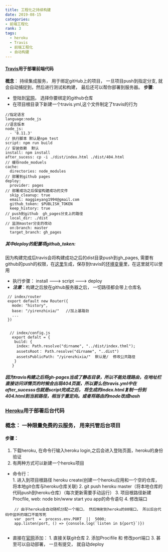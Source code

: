 ```yaml
---
title: 工程化之持续构建
date: 2019-08-15
categories: 
- 前端工程化
rank: 3
tags: 
  - heroku
  - Travis
  - 前端工程化
  - 自动构建
---
```



#### 	[ Travis](https://docs.travis-ci.com)用于部署前端代码
  **概念**： 持续集成服务， 用于绑定gitHub上的项目， 一旦项目push到指定分支,  就会自动捕捉到，然后进行测试和构建， 最后还可以帮你部署到服务器。
**步骤**: 
 - 登陆到[官网](travis-ci.org)， 选择你要绑定的github仓库
 - 在项目根目录下新建一个travis.yml,这个文件制定了travis的行为
    
  ``` 
//指定语言
language:node_js                   
//语言版本
node_js:
	- '8.11.3' 
// 执行脚本 默认是npm test                       
script: npm run build
// 安装依赖  默认              
install: npm install                 
after_sucess: cp -i ./dist/index.html ./dist/404.html
// 缓存node_moduels
cache:
	directories: node_modules
// 部署到github pages         
deploy:
	provider: pages
  // 部署成功之后保留构建成功的文件                    
	skip_cleanup: true				  
	email: maggieyang1994@gmail.com
	github_token: $PUBLISH_TOKEN  
	keep_history: true
  // push到github  gh_pages分支上的路径
	local_dir: ./dist
  // 监测master分支的改动               
	on:branch: master                
	target_branch: gh_pages

```
  #####  其中deploy的配置项github_token:
   因为构建完成后travis会将构建成功之后的dist目录push到gh_pages, 需要有github的push的权限，在[这里](https://github.com/settings/tokens)生成，保存到travis的[环境变量](https://travis-ci.org/maggieyang1994/yirenzhixia/settings)里，在这里就可以使用
   
   
 - 执行步骤： install ---> script ---> deploy
 - ***注意***：构建之后放在github服务器之后， 一切路径都会带上仓库名
 ```
  // index/router
  export default new Router({
    mode: "history",
    base: "/yirenzhixia/"   //加上基路劲
    ...
  }) 


   // index/config.js
    export defalt = {
     build: {
      index: Path.resolve("dirname", "../dist/index.thml");
      assetsRoot： Path.resolve("dirname", "..dist")
      assetsPublicPath: "/yirenzhixia/"  默认是/  修改公共路径
     }
    }
 ```
##### 因为travis构建之后将gh-pages当成了静态目录，所以不能处理路由，在地址栏直接访问详情页的时候会出现404页面，所以要么在travis.yml中在after_sucesss也就是script完成之后， 将生成的index.html复制一份到404.html到当前路径，相当于重定向。或者将路由的mode改成hash


### [Heroku](https://devcenter.heroku.com/articles/getting-started-with-nodejs)用于部署后台代码
### 概念： 一种限量免费的云服务， 用来托管后台项目
#### 步骤： 

 1. 下载heroku, 在命令行输入heroku login,之后会进入登陆页面，heroku的身份验证
 2. 有两种方式可以新建一个heroku项目
  - 命令行：  
								 1. 进入到项目根路径 heroku create(创建一个heroku应用和一个空的仓库， 将本地git仓库与heroku仓库关联)
								 2. git push heroku master（将本地仓库的代码push到heroku仓库）（每次更新需要手动运行）
								 3. 项目根路径新建Procfile, web: node bin/www   start you app的命令语句
								 4. 修改端口
```
	// 由于heroku会自动随机分配一个端口， 然后映射到heroku的80端口， 所以后台代码中监听的端口不能写死
	var  port  =  process.env.PORT  ||  5000;
	app.listen(port, () => {console.log(`listen in ${port}`)})
	
```
	
  - 直接在[官网](https://dashboard.heroku.com/apps)添加： 
			 1. 直接关联git仓库
			 2. 添加Procifile 和   修改port端口
			 3. 甚至可以自动部署， 一旦有提交， 就自动deploy

